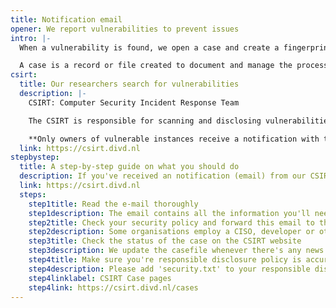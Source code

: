 ```yaml
---
title: Notification email
opener: We report vulnerabilities to prevent issues
intro: |-
  When a vulnerability is found, we open a case and create a fingerprint*. Afterward, we start scanning to identify vulnerable instances and notify the owners of these systems. This structured approach helps ensure that vulnerabilities are tracked, managed, and resolved systematically.

  A case is a record or file created to document and manage the process of addressing a specific vulnerability. A fingerprint is a unique identifier or signature for the vulnerability that helps identify affected systems.
csirt:
  title: Our researchers search for vulnerabilities
  description: |-
    CSIRT: Computer Security Incident Response Team

    The CSIRT is responsible for scanning and disclosing vulnerabilities identified by either DIVD researchers or third parties. Additionally, it alerts individuals about leaked credentials and manages our CVE Numbering Authority (CNA) functions.

    **Only owners of vulnerable instances receive a notification with the host information and mitigation steps.**
  link: https://csirt.divd.nl
stepbystep:
  title: A step-by-step guide on what you should do
  description: If you've received an notification (email) from our CSIRT, check whether the email address contains @divd.nl. This could be csirt@divd.nl, divd-case-number@csirt.divd.nl or a name-of-researcher@divd.nl (as some of our researchers prefer to send notifications from their personal DIVD account).
  link: https://csirt.divd.nl
  steps:
    step1title: Read the e-mail thoroughly
    step1description: The email contains all the information you'll need to take actions on this vulnerability. We always share the possible consequences when the vulnerability is exploited by a threat actor.
    step2title: Check your security policy and forward this email to the right person
    step2description: Some organisations employ a CISO, developer or other IT-team member, please inform the right person in your organisation about the vulnerability. If you don't have a contact who could help you out, please reply on our email and we'll do our best to help you out.
    step3title: Check the status of the case on the CSIRT website
    step3description: We update the casefile whenever there's any news on the vulnerability. This might be when a patch is available or, unfortunately, in some cases when there's no patch available yet we keep you updated on what type of mitigations you can take.
    step4title: Make sure you're responsible disclosure policy is accurate.
    step4description: Please add 'security.txt' to your responsible disclosure policy. You could use securitytxt.org to easily create a security.txt file and ask your administrator to add it in the source of the website.
    step4linklabel: CSIRT Case pages
    step4link: https://csirt.divd.nl/cases
---
```

